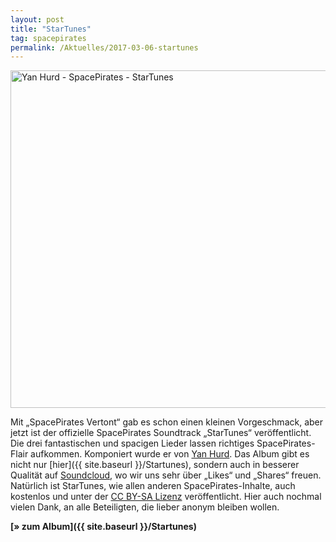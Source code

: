 ```yaml
---
layout: post
title: "StarTunes"
tag: spacepirates
permalink: /Aktuelles/2017-03-06-startunes
---
```


<img alt="Yan Hurd - SpacePirates - StarTunes" height="540" src="{{ site.baseurl }}/assets/pics/spacepirates/startunes/startunes.jpg" width="1018"/>

Mit &bdquo;SpacePirates Vertont&ldquo; gab es schon einen kleinen Vorgeschmack, aber jetzt ist der offizielle SpacePirates Soundtrack &bdquo;StarTunes&ldquo; veröffentlicht. Die drei fantastischen und spacigen Lieder lassen richtiges SpacePirates-Flair aufkommen. Komponiert wurde er von [Yan Hurd](http://yanhurd.com/). Das Album gibt es nicht nur [hier]({{ site.baseurl }}/Startunes), sondern auch in besserer Qualität auf [Soundcloud](https://soundcloud.com/yan-hurd/sets/spacepirates-startunes), wo wir uns sehr über &bdquo;Likes&ldquo; und &bdquo;Shares&ldquo; freuen. Natürlich ist StarTunes, wie allen anderen SpacePirates-Inhalte, auch kostenlos und unter der [CC BY-SA Lizenz](http://creativecommons.org/licenses/by-sa/4.0/) veröffentlicht. Hier auch nochmal vielen Dank, an alle Beteiligten, die lieber anonym bleiben wollen.

**[&raquo; zum Album]({{ site.baseurl }}/Startunes)**


